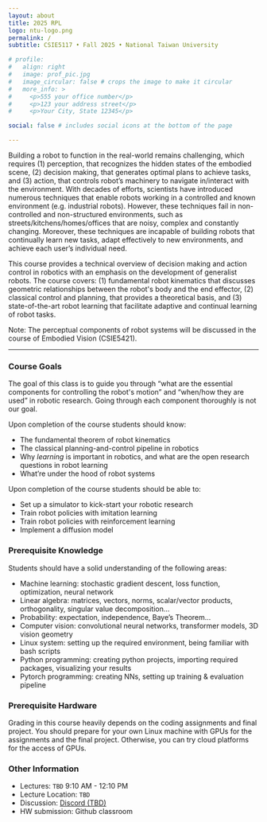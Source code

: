 ```yaml
---
layout: about
title: 2025 RPL
logo: ntu-logo.png
permalink: /
subtitle: CSIE5117 • Fall 2025 • National Taiwan University

# profile:
#   align: right
#   image: prof_pic.jpg
#   image_circular: false # crops the image to make it circular
#   more_info: >
#     <p>555 your office number</p>
#     <p>123 your address street</p>
#     <p>Your City, State 12345</p>

social: false # includes social icons at the bottom of the page

---
```


Building a robot to function in the real-world remains challenging, which requires (1) perception, that recognizes the hidden states of the embodied scene, (2) decision making, that generates optimal plans to achieve tasks, and (3) action, that controls robot’s machinery to navigate in/interact with the environment. With decades of efforts, scientists have introduced numerous techniques that enable robots working in a controlled and known environment (e.g. industrial robots). However, these techniques fail in non-controlled and non-structured environments, such as streets/kitchens/homes/offices that are noisy, complex and constantly changing. Moreover, these techniques are incapable of building robots that continually learn new tasks, adapt effectively to new environments, and achieve each user’s individual need.

This course provides a technical overview of decision making and action control in robotics with an emphasis on the development of generalist robots. The course covers: (1) fundamental robot kinematics that discusses geometric relationships between the robot's body and the end effector, (2) classical control and planning, that provides a theoretical basis, and (3) state-of-the-art robot learning that facilitate adaptive and continual learning of robot tasks.

Note: The perceptual components of robot systems will be discussed in the course of Embodied Vision (CSIE5421).

---

### Course Goals

The goal of this class is to guide you through “what are the essential components for controlling the robot's motion” and “when/how they are used” in robotic research. Going through each component thoroughly is not our goal.

Upon completion of the course students should know:
- The fundamental theorem of robot kinematics
- The classical planning-and-control pipeline in robotics
- Why *learning* is important in robotics, and what are the open research questions in robot learning
- What’re under the hood of robot systems

Upon completion of the course students should be able to:
- Set up a simulator to kick-start your robotic research
- Train robot policies with imitation learning
- Train robot policies with reinforcement learning
- Implement a diffusion model

### Prerequisite Knowledge

Students should have a solid understanding of the following areas:
- Machine learning: stochastic gradient descent, loss function, optimization, neural network
- Linear algebra: matrices, vectors, norms, scalar/vector products, orthogonality, singular value decomposition…
- Probability: expectation, independence, Baye’s Theorem...
- Computer vision: convolutional neural networks, transformer models, 3D vision geometry
- Linux system: setting up the required environment, being familiar with bash scripts 
- Python programming: creating python projects, importing required packages, visualizing your results 
- Pytorch programming: creating NNs, setting up training & evaluation pipeline

### Prerequisite Hardware

Grading in this course heavily depends on the coding assignments and final project.  You should prepare for your own Linux machine with GPUs for the assignments and the final project.  Otherwise, you can try cloud platforms for the access of GPUs.

### Other Information

- Lectures: `TBD` 9:10 AM - 12:10 PM
- Lecture Location: `TBD`
- Discussion: [Discord (TBD)]()
- HW submission: Github classroom

<!-- 
Write your biography here. Tell the world about yourself. Link to your favorite [subreddit](http://reddit.com). You can put a picture in, too. The code is already in, just name your picture `prof_pic.jpg` and put it in the `img/` folder.

Put your address / P.O. box / other info right below your picture. You can also disable any of these elements by editing `profile` property of the YAML header of your `_pages/about.md`. Edit `_bibliography/papers.bib` and Jekyll will render your [publications page](/al-folio/publications/) automatically.

Link to your social media connections, too. This theme is set up to use [Font Awesome icons](https://fontawesome.com/) and [Academicons](https://jpswalsh.github.io/academicons/), like the ones below. Add your Facebook, Twitter, LinkedIn, Google Scholar, or just disable all of them. -->
